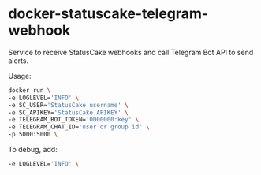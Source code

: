 # docker-statuscake-telegram-webhook

Service to receive StatusCake webhooks and call Telegram Bot API to send alerts.

Usage:

```sh
docker run \
-e LOGLEVEL='INFO' \
-e SC_USER='StatusCake username' \
-e SC_APIKEY='StatusCake APIKEY' \
-e TELEGRAM_BOT_TOKEN='0000000:key' \
-e TELEGRAM_CHAT_ID='user or group id' \
-p 5000:5000 \
```

To debug, add:

```sh
-e LOGLEVEL='INFO' \
```
